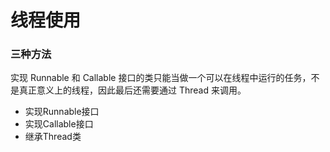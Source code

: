 # 线程使用

### 三种方法

实现 Runnable 和 Callable 接口的类只能当做一个可以在线程中运行的任务，不是真正意义上的线程，因此最后还需要通过 Thread 来调用。

* 实现Runnable接口
* 实现Callable接口
* 继承Thread类